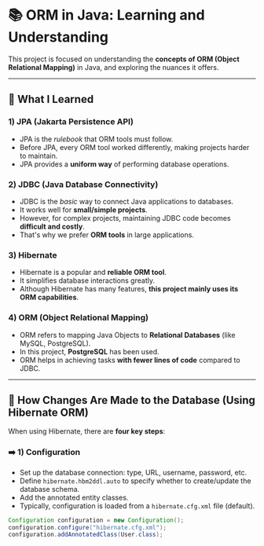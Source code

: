 # 📚 ORM in Java: Learning and Understanding

This project is focused on understanding the **concepts of ORM (Object Relational Mapping)** in Java, and exploring the nuances it offers.

---

## 📖 What I Learned

### 1) **JPA (Jakarta Persistence API)**
- JPA is the *rulebook* that ORM tools must follow.
- Before JPA, every ORM tool worked differently, making projects harder to maintain.
- JPA provides a **uniform way** of performing database operations.

### 2) **JDBC (Java Database Connectivity)**
- JDBC is the *basic* way to connect Java applications to databases.
- It works well for **small/simple projects**.
- However, for complex projects, maintaining JDBC code becomes **difficult and costly**.
- That's why we prefer **ORM tools** in large applications.

### 3) **Hibernate**
- Hibernate is a popular and **reliable ORM tool**.
- It simplifies database interactions greatly.
- Although Hibernate has many features, **this project mainly uses its ORM capabilities**.

### 4) **ORM (Object Relational Mapping)**
- ORM refers to mapping Java Objects to **Relational Databases** (like MySQL, PostgreSQL).
- In this project, **PostgreSQL** has been used.
- ORM helps in achieving tasks **with fewer lines of code** compared to JDBC.

---

## 🔧 How Changes Are Made to the Database (Using Hibernate ORM)

When using Hibernate, there are **four key steps**:

### ➡️ 1) Configuration
- Set up the database connection: type, URL, username, password, etc.
- Define `hibernate.hbm2ddl.auto` to specify whether to create/update the database schema.
- Add the annotated entity classes.
- Typically, configuration is loaded from a `hibernate.cfg.xml` file (default).

```java
Configuration configuration = new Configuration();
configuration.configure("hibernate.cfg.xml");
configuration.addAnnotatedClass(User.class);

